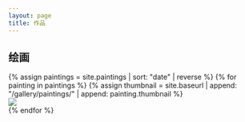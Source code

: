 ```yaml
---
layout: page
title: 作品
---
```


<link rel="stylesheet" href="{{ site.baseurl }}/assets/css/gallery.css" />

<h2>绘画</h2>
<div class="gallery-image">
    {% assign paintings = site.paintings | sort: "date" | reverse %}
    {% for painting in paintings %}
    {% assign thumbnail = site.baseurl | append: "/gallery/paintings/" | append: painting.thumbnail %}
    <div class="img-box">
        <a href="{{ painting.url }}" title="{{ painting.title }}">
            <img src="{{ thumbnail }}" />
        </a>
    </div>
    {% endfor %}
</div>